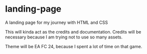 # landing-page
A landing page for my journey with HTML and CSS

This will kinda act as the credits and documentation.
Credits will be necessary because I am trying not to use so many assets.

Theme will be EA FC 24, because I spent a lot of time on that game.